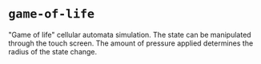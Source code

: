 # `game-of-life`

"Game of life" cellular automata simulation. The state can be manipulated through the touch screen.
The amount of pressure applied determines the radius of the state change.
